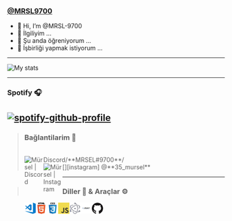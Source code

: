 ### [@MRSL9700](https://github.com/MRSL-9700 "@MRSL9700")

- 👋 Hi, I’m @MRSL-9700
- 👀 İlgiliyim ...
- 🌱 Şu anda öğreniyorum ...
- 💞️ İşbirliği yapmak istiyorum ...

------------
![My stats](https://github-readme-stats.vercel.app/api?username=MRSL-9700&show_icons=true&count_private=true)

------------
### Spotify 🎧
[![spotify-github-profile](https://spotify-github-profile.vercel.app/api/view?uid=11186162261&cover_image=true&theme=default)](https://spotify-github-profile.vercel.app/api/view?uid=11186162261&redirect=true)
------------

> ### Bağlantilarim 📡
> <br/>
> <img align="left" alt="Mürsel | Discord" width="44px" src="https://i.ibb.co/YtNhB1V/icons8-discord-new-logo-48.png" /> Discord/**MRSEL#9700**/
> <br/>
> [<img align="left" alt="Mürsel | Instagram" width="44px" src="https://i.ibb.co/tz8skHM/icons8-instagram-48.png" />][instagram] @**35_mursel**



------------
> ### Diller 💎 & Araçlar ⚙️ 

> <img align="left" alt="Visual Studio Code" width="26px" src="https://raw.githubusercontent.com/github/explore/80688e429a7d4ef2fca1e82350fe8e3517d3494d/topics/visual-studio-code/visual-studio-code.png" />
<img align="left" alt="HTML5" width="26px" src="https://raw.githubusercontent.com/github/explore/80688e429a7d4ef2fca1e82350fe8e3517d3494d/topics/html/html.png" />
<img align="left" alt="CSS3" width="26px" src="https://raw.githubusercontent.com/github/explore/80688e429a7d4ef2fca1e82350fe8e3517d3494d/topics/css/css.png" />
<img align="left" alt="JavaScript" width="26px" src="https://raw.githubusercontent.com/github/explore/80688e429a7d4ef2fca1e82350fe8e3517d3494d/topics/javascript/javascript.png" />

<img align="left" alt="ElectronJS" width="26px" src="https://raw.githubusercontent.com/github/explore/80688e429a7d4ef2fca1e82350fe8e3517d3494d/topics/electron/electron.png" />
<img align="left" alt="jQuery" width="26px" src="https://raw.githubusercontent.com/github/explore/80688e429a7d4ef2fca1e82350fe8e3517d3494d/topics/jquery/jquery.png" />
<img align="left" alt="GitHub" width="26px" src="https://raw.githubusercontent.com/github/explore/78df643247d429f6cc873026c0622819ad797942/topics/github/github.png" />

[instagram]: https://www.instagram.com/35_mursel/
